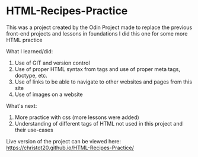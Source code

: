 # HTML-Recipes-Practice
This was a project created by the Odin Project made to replace the previous front-end projects and lessons in foundations I did this one for some more HTML practice

What I learned/did:
1. Use of GIT and version control
2. Use of proper HTML syntax from tags and use of proper meta tags, doctype, etc.
3. Use of links to be able to navigate to other websites and pages from this site
4. Use of images on a website

What's next:
1. More practice with css (more lessons were added)
2. Understanding of different tags of HTML not used in this project and their use-cases

Live version of the project can be viewed here: https://christot20.github.io/HTML-Recipes-Practice/
